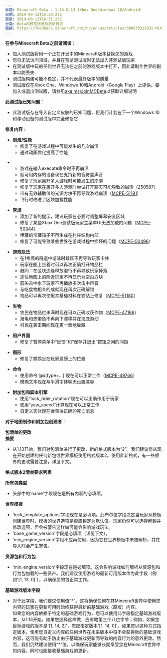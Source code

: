 ```yaml
---
标题: Minecraft Beta - 1.13.0.13 (Xbox One/Windows 10/Android)
日期: 2019-09-12T15:20:23Z
更新: 2019-09-12T16:31:23Z
分类: Beta和预览信息及更新日志
链接: https://feedback.minecraft.net/hc/en-us/articles/360033322932-Minecraft-Beta-1-13-0-13-Xbox-One-Windows-10-Android
---
```


**在参与Minecraft Beta之前请阅读**：

- 加入测试版将用一个正在开发中的Minecraft版本替换您的游戏
- 您将无法访问领域，并且在预览测试版时无法加入非测试版玩家
- 在测试版中玩的任何世界无法在之前的游戏版本中打开，因此请制作世界的副本以防丢失
- 测试版构建可能不稳定，并不代表最终版本的质量
- 测试版仅在Xbox One、Windows 10和Android（Google Play）上提供。要加入或退出测试版，请参见[aka.ms/JoinMCBeta](https://aka.ms/JoinMCBeta)以获取详细说明

**此测试版已知问题**：

- 此测试版存在导入自定义皮肤的已知问题，但我们计划在下一个Windows 10和移动设备的测试版中完全修复它

**修复内容**：

- **崩溃/性能**
  - 修复了在游戏过程中可能发生的几次崩溃
  - 通过动画优化提高了性能

<!-- -->

- - 游戏在输入execute命令时不再崩溃
  - 低可用内存的设备现在支持新的音符盒声音
  - 修复了玩家离开多人游戏时可能发生的崩溃
  - 修复了玩家在离开多人游戏时尝试打开聊天可能导致的崩溃（250587）
  - 带有无效辅助值的光源方块不再导致游戏崩溃（[MCPE-51191](https://bugs.mojang.com/browse/MCPE-51191)）
  - 飞行时改进了区块加载性能

<!-- -->

- **常规**
  - 添加了新的提示，建议玩家在必要时调整屏幕安全区域
  - 修复了某些Xbox One测试版玩家主菜单UI无法加载的问题（[MCPE-50344](https://bugs.mojang.com/browse/MCPE-50344)）
  - 埋藏的宝藏箱子不再生成在村庄结构内部
  - 修复了可能导致某些世界在游戏过程中损坏的问题（[MCPE-50496](https://bugs.mojang.com/browse/MCPE-50496)）

<!-- -->

- **游戏玩法**
  - 在1格高的隧道中游泳时跳跃不再导致玩家卡住
  - 玩家在船上坐着时可以再次正确打开物品栏
  - 趋同：在区块边缘释放潜行不再导致玩家掉落
  - 定位地图上的附近玩家不再显示为空白方块
  - 箭矢击中水下玩家不再播放多次击中声音
  - 与吃食物相关的成就现在再次正确解锁
  - 物品可以再次使用其基础材料在铁砧上修复（[MCPE-51180](https://bugs.mojang.com/browse/MCPE-51180)）

<!-- -->

- **生物**
  - 农民在物品栏未满时现在可以正确收获作物（[MCPE-47166](https://bugs.mojang.com/browse/MCPE-47166)）
  - 海龟和热带鱼不再向下漂移并在海底游动
  - 村民在袭击期间现在更一致地躲藏

<!-- -->

- **用户界面**
  - 修复了暂停菜单中“反馈”和“保存并退出”按钮之间的间距

<!-- -->

- **图形**
  - 修复了鹦鹉坐在玩家肩膀上的位置

<!-- -->

- **命令**
  - 使用命令'@s\[type=...\]'现在可以正常工作（[MCPE-49766](https://bugs.mojang.com/browse/MCPE-49766)）
  - 模糊文本现在与平滑字体聊天设置兼容

<!-- -->

- **附加包和脚本引擎**
  - 使用“lock_rider_rotation”现在可以正确作用于玩家
  - 使用“yaw_speed”计算现在可以正常工作
  - 自定义实体现在会获得正确的死亡消息

**对于地图制作和附加包创建者**：

**包清单的更改  
摘要**

- 从1.13开始，我们对包清单进行了更改，新的格式版本为“2”。我们建议您从现在开始创建的任何新包或世界模板使用格式版本2。使用此新格式，有一些额外的更改需要注意，详见下文。

**格式版本2清单要求列表**

**所有包类型**

- 头部中的'name'字段现在是所有内容的必填项。

**世界模板**

- 'lock_template_options'字段现在是必填项。此布尔值字段决定当玩家从模板创建世界时，模板的世界选项是否应锁定为默认值。玩家仍然可以选择解锁并修改选项，但会被警告这样做可能会影响游戏玩法。
- 'base_game_version'字段是必填项（详见下文）。
- 'min_engine_version'字段不应再使用，因为它在世界模板中未被解析，并在导入时会产生警告。

**资源包和行为包**

- 'min_engine_version'字段现在是必填项。这会影响游戏如何解析从资源包和行为包加载的一些资产。我们建议使用游戏的最新可用版本作为此字段（例如'\[1, 13, 0\]'），以确保您的包正常工作。

**基础游戏版本字段**

- 对于此字段，我们建议使用值“\*”。这将确保任何在其Minecraft世界中使用您内容的玩家在更新可用时始终获得最新的基础游戏（原版）内容。  
  如果您的内容依赖于特定的基础游戏行为，您可以使用此字段指定基础游戏版本，从1.13开始。如果您选择这样做，应省略第三个八位字节；例如，如果您目标游戏的版本是'\[1, 14, 2\]'，您应指定版本'\[1, 14, 0\]'。如果您以这种方式指定版本，使用您自定义内容的任何世界在未来版本中将不会获得新的基础游戏内容，这可能有助于防止由于基础游戏更新而导致的内容行为的意外更改。然而，我们仍然建议使用“\*”值，以确保玩家能够长期享受您在Minecraft世界中的内容，同时也能接收基础游戏的更新。